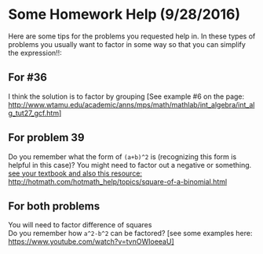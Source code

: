 <!--<!DOCTYPE html>
<html>
<title>Time To Help!</title>

<xmp theme="united" style="display:none;">-->
# Some Homework Help (9/28/2016)

Here are some tips for the problems you requested help in.  In these types of problems you usually want to factor in some way so that you can simplify the expression!!:

## For #36

I think the solution is to factor by grouping
[See example #6 on the page: http://www.wtamu.edu/academic/anns/mps/math/mathlab/int_algebra/int_alg_tut27_gcf.htm]

## For problem 39
Do you remember what the form of `(a+b)^2` is (recognizing this form is helpful in this case)?  You might need to factor out a negative or something. [see your textbook and also this resource: http://hotmath.com/hotmath_help/topics/square-of-a-binomial.html ](http://hotmath.com/hotmath_help/topics/square-of-a-binomial.html)

## For both problems


You will need to factor difference of squares<br>
Do you remember how `a^2-b^2` can be factored? [see some examples here: https://www.youtube.com/watch?v=tvnOWIoeeaU]
 
   <!--
</xmp>

<script src="http://strapdownjs.com/v/0.2/strapdown.js"></script>
</html>
-->
